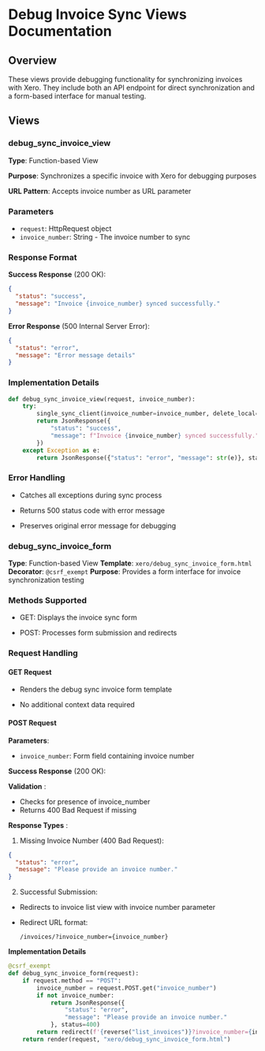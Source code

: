 # Debug Invoice Sync Views Documentation

## Overview

These views provide debugging functionality for synchronizing invoices with Xero. They include both an API endpoint for direct synchronization and a form-based interface for manual testing.

## Views

### debug_sync_invoice_view

**Type**: Function-based View

**Purpose**: Synchronizes a specific invoice with Xero for debugging purposes

**URL Pattern**: Accepts invoice number as URL parameter

### Parameters

- `request`: HttpRequest object
- `invoice_number`: String - The invoice number to sync

### Response Format

**Success Response** (200 OK):

```json
{
  "status": "success",
  "message": "Invoice {invoice_number} synced successfully."
}
```

**Error Response** (500 Internal Server Error):

```json
{
  "status": "error",
  "message": "Error message details"
}
```

### Implementation Details

```python
def debug_sync_invoice_view(request, invoice_number):
    try:
        single_sync_client(invoice_number=invoice_number, delete_local=True)
        return JsonResponse({
            "status": "success",
            "message": f"Invoice {invoice_number} synced successfully."
        })
    except Exception as e:
        return JsonResponse({"status": "error", "message": str(e)}, status=500)
```

### Error Handling

- Catches all exceptions during sync process

- Returns 500 status code with error message

- Preserves original error message for debugging

### debug_sync_invoice_form

**Type**: Function-based View
**Template**: `xero/debug_sync_invoice_form.html`
**Decorator**: `@csrf_exempt`
**Purpose**: Provides a form interface for invoice synchronization testing

### Methods Supported

- GET: Displays the invoice sync form

- POST: Processes form submission and redirects

### Request Handling

#### GET Request

- Renders the debug sync invoice form template

- No additional context data required

#### POST Request

**Parameters**:

- `invoice_number`: Form field containing invoice number

**Success Response** (200 OK):

**Validation** :

- Checks for presence of invoice_number
- Returns 400 Bad Request if missing

**Response Types** :

1. Missing Invoice Number (400 Bad Request):

```json
{
  "status": "error",
  "message": "Please provide an invoice number."
}
```

2. Successful Submission:

- Redirects to invoice list view with invoice number parameter
- Redirect URL format:

  `/invoices/?invoice_number={invoice_number}`

**Implementation Details**

```python
@csrf_exempt
def debug_sync_invoice_form(request):
    if request.method == "POST":
        invoice_number = request.POST.get("invoice_number")
        if not invoice_number:
            return JsonResponse({
                "status": "error",
                "message": "Please provide an invoice number."
            }, status=400)
        return redirect(f'{reverse("list_invoices")}?invoice_number={invoice_number}')
    return render(request, "xero/debug_sync_invoice_form.html")
```
